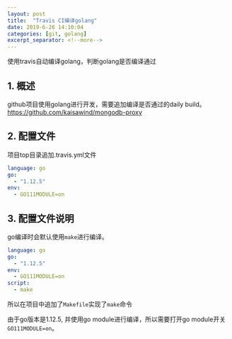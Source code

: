```yaml
---
layout: post
title:  "Travis CI编译golang"
date: 2019-6-26 14:10:04
categories: [git, golang]
excerpt_separator: <!--more-->
---
```

使用travis自动编译golang，判断golang是否编译通过
<!--more-->

## 1. 概述

github项目使用golang进行开发，需要追加编译是否通过的daily build。
https://github.com/kaisawind/mongodb-proxy

## 2. 配置文件

项目top目录追加.travis.yml文件

```yaml
language: go
go:
  - "1.12.5"
env:
  - GO111MODULE=on
```

## 3. 配置文件说明

go编译时会默认使用`make`进行编译。

```yaml
language: go
go:
  - "1.12.5"
env:
  - GO111MODULE=on
script:
  - make
```

所以在项目中追加了`Makefile`实现了`make`命令

由于go版本是1.12.5, 并使用go module进行编译，所以需要打开go module开关`GO111MODULE=on`。